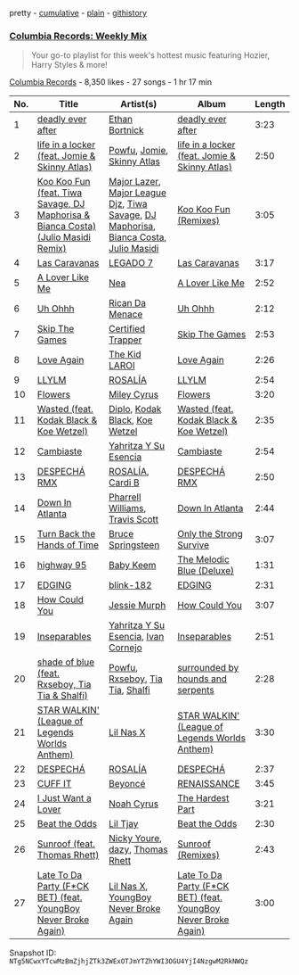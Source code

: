 pretty - [cumulative](/playlists/cumulative/4WDwW7forWdQWutkAEVZMR.md) - [plain](/playlists/plain/4WDwW7forWdQWutkAEVZMR) - [githistory](https://github.githistory.xyz/mackorone/spotify-playlist-archive/blob/main/playlists/plain/4WDwW7forWdQWutkAEVZMR)

### [Columbia Records: Weekly Mix](https://open.spotify.com/playlist/4WDwW7forWdQWutkAEVZMR)

> Your go\-to playlist for this week's hottest music featuring Hozier, Harry Styles &amp; more!

[Columbia Records](https://open.spotify.com/user/columbiarecords_us) - 8,350 likes - 27 songs - 1 hr 17 min

| No. | Title | Artist(s) | Album | Length |
|---|---|---|---|---|
| 1 | [deadly ever after](https://open.spotify.com/track/6NzTKn3WXr8lX8nbjQ6EKz) | [Ethan Bortnick](https://open.spotify.com/artist/0LyP0Zn0mXLb65AgGOS6EY) | [deadly ever after](https://open.spotify.com/album/4enQcVUMRm6zWjYEJSwByi) | 3:23 |
| 2 | [life in a locker \(feat\. Jomie & Skinny Atlas\)](https://open.spotify.com/track/6QcdYU79Qhas0j96FCByb4) | [Powfu](https://open.spotify.com/artist/6bmlMHgSheBauioMgKv2tn), [Jomie](https://open.spotify.com/artist/5F4cFdG9NvJMnHXJkmqw9g), [Skinny Atlas](https://open.spotify.com/artist/0E1HulHZpqPQBOA8isuQ7a) | [life in a locker \(feat\. Jomie & Skinny Atlas\)](https://open.spotify.com/album/4IZzvKDT1esT4v6MZWwBAs) | 2:50 |
| 3 | [Koo Koo Fun \(feat\. Tiwa Savage, DJ Maphorisa & Bianca Costa\) \(Julio Masidi Remix\)](https://open.spotify.com/track/0HH4liqntlo3KQmKiRKJsv) | [Major Lazer](https://open.spotify.com/artist/738wLrAtLtCtFOLvQBXOXp), [Major League Djz](https://open.spotify.com/artist/0N3AcLTAS3vcx93PxN2Agb), [Tiwa Savage](https://open.spotify.com/artist/1hNaHKp2Za5YdOAG0WnRbc), [DJ Maphorisa](https://open.spotify.com/artist/0mMqD2uqwvCjFvlzo6ayGi), [Bianca Costa](https://open.spotify.com/artist/1DcL22xdIWcdNa4ZHaXZjT), [Julio Masidi](https://open.spotify.com/artist/2ZfpJTfi4q60zRUFWhll73) | [Koo Koo Fun \(Remixes\)](https://open.spotify.com/album/2FHaIfUZWS9PSRqQUU0u48) | 3:05 |
| 4 | [Las Caravanas](https://open.spotify.com/track/3geTjtaleLUKu8yIkj3A14) | [LEGADO 7](https://open.spotify.com/artist/7yCGrS6Xh3UngvY6Ad5sMJ) | [Las Caravanas](https://open.spotify.com/album/2nYuw5IYnD73NmPzjL0vjP) | 3:17 |
| 5 | [A Lover Like Me](https://open.spotify.com/track/3WfvvgQ2RJLJiCbFP67EbI) | [Nea](https://open.spotify.com/artist/7nqlScm2smydSRl13eaP8E) | [A Lover Like Me](https://open.spotify.com/album/6mQKBQMp9uISJB9HleU9QA) | 2:52 |
| 6 | [Uh Ohhh](https://open.spotify.com/track/2Mj6dY4if9Utm2PONcFJ9O) | [Rican Da Menace](https://open.spotify.com/artist/1JfDtCRGqUvGFKaevDPrHY) | [Uh Ohhh](https://open.spotify.com/album/3oLpVsCNrXzenMpK6NYy1a) | 2:12 |
| 7 | [Skip The Games](https://open.spotify.com/track/1hChNmG9g5Qkol2JYj9Cgo) | [Certified Trapper](https://open.spotify.com/artist/7gABnNCiNJBaT8KkaHGK13) | [Skip The Games](https://open.spotify.com/album/17ojCXUKABnHjB8nlJarAt) | 2:53 |
| 8 | [Love Again](https://open.spotify.com/track/4sx6NRwL6Ol3V6m9exwGlQ) | [The Kid LAROI](https://open.spotify.com/artist/2tIP7SsRs7vjIcLrU85W8J) | [Love Again](https://open.spotify.com/album/3z53jSP5i9bCPVOu3PARM8) | 2:26 |
| 9 | [LLYLM](https://open.spotify.com/track/2SiAcexM2p1yX6joESbehd) | [ROSALÍA](https://open.spotify.com/artist/7ltDVBr6mKbRvohxheJ9h1) | [LLYLM](https://open.spotify.com/album/44mKxp7RB6x5O19VWqEXEm) | 2:54 |
| 10 | [Flowers](https://open.spotify.com/track/0yLdNVWF3Srea0uzk55zFn) | [Miley Cyrus](https://open.spotify.com/artist/5YGY8feqx7naU7z4HrwZM6) | [Flowers](https://open.spotify.com/album/7I0tjwFtxUwBC1vgyeMAax) | 3:20 |
| 11 | [Wasted \(feat\. Kodak Black & Koe Wetzel\)](https://open.spotify.com/track/7ndDjjFDzw6Q68TmIzgHep) | [Diplo](https://open.spotify.com/artist/5fMUXHkw8R8eOP2RNVYEZX), [Kodak Black](https://open.spotify.com/artist/46SHBwWsqBkxI7EeeBEQG7), [Koe Wetzel](https://open.spotify.com/artist/1Tie3AZgLQZqYEp8Fv4zOZ) | [Wasted \(feat\. Kodak Black & Koe Wetzel\)](https://open.spotify.com/album/3H6onVGHhKCNYV3ctLLMBf) | 2:35 |
| 12 | [Cambiaste](https://open.spotify.com/track/2ShMj3rcOHAMKuhI7iaJo8) | [Yahritza Y Su Esencia](https://open.spotify.com/artist/51ZSh80McCt7vbqHouzW0A) | [Cambiaste](https://open.spotify.com/album/0fvaFUHPvCuZnkvspk2Uxj) | 2:54 |
| 13 | [DESPECHÁ RMX](https://open.spotify.com/track/4CD623yLJVvKJxUyzaTqtC) | [ROSALÍA](https://open.spotify.com/artist/7ltDVBr6mKbRvohxheJ9h1), [Cardi B](https://open.spotify.com/artist/4kYSro6naA4h99UJvo89HB) | [DESPECHÁ RMX](https://open.spotify.com/album/4czxiqSwyeZK7y5r9GNWXP) | 2:50 |
| 14 | [Down In Atlanta](https://open.spotify.com/track/5unjCay0kUjuej5ebn4nS4) | [Pharrell Williams](https://open.spotify.com/artist/2RdwBSPQiwcmiDo9kixcl8), [Travis Scott](https://open.spotify.com/artist/0Y5tJX1MQlPlqiwlOH1tJY) | [Down In Atlanta](https://open.spotify.com/album/3SxiMoJROq0kvfbQtd75xp) | 2:44 |
| 15 | [Turn Back the Hands of Time](https://open.spotify.com/track/1UqC0kvyqK0pk7f9MdjBZa) | [Bruce Springsteen](https://open.spotify.com/artist/3eqjTLE0HfPfh78zjh6TqT) | [Only the Strong Survive](https://open.spotify.com/album/4XJaXh57G3rZtAzqeVZSfn) | 3:07 |
| 16 | [highway 95](https://open.spotify.com/track/2E4INiVkDRBXXkFL4kB1Vk) | [Baby Keem](https://open.spotify.com/artist/5SXuuuRpukkTvsLuUknva1) | [The Melodic Blue \(Deluxe\)](https://open.spotify.com/album/5Co3CGD9lBQVNnn7q0px1g) | 1:31 |
| 17 | [EDGING](https://open.spotify.com/track/2wVWGFVkL5I3JGsoWBx2AZ) | [blink\-182](https://open.spotify.com/artist/6FBDaR13swtiWwGhX1WQsP) | [EDGING](https://open.spotify.com/album/0EspGdWdoWAxa5mBdQ5z55) | 2:31 |
| 18 | [How Could You](https://open.spotify.com/track/7fkxcbBBsV7keJPnNfNf2L) | [Jessie Murph](https://open.spotify.com/artist/2yLzlEFtIS0Q9UkyBZdQA7) | [How Could You](https://open.spotify.com/album/45iO8UkIUsCwFCuf8sI6ER) | 3:07 |
| 19 | [Inseparables](https://open.spotify.com/track/57GWBz1UtT6iei1jrbkovI) | [Yahritza Y Su Esencia](https://open.spotify.com/artist/51ZSh80McCt7vbqHouzW0A), [Ivan Cornejo](https://open.spotify.com/artist/6PH3FLQAxtqYy46Zv08bpV) | [Inseparables](https://open.spotify.com/album/31DfpAhFnPyIXUZFWdu32y) | 2:51 |
| 20 | [shade of blue \(feat\. Rxseboy, Tia Tia & Shalfi\)](https://open.spotify.com/track/11JLypXfGVfs314vav1JAB) | [Powfu](https://open.spotify.com/artist/6bmlMHgSheBauioMgKv2tn), [Rxseboy](https://open.spotify.com/artist/1ScHz7wPPxVTEKsc9g3Z0c), [Tia Tia](https://open.spotify.com/artist/6fbIkBK4DW2IPnlKk9MLWS), [Shalfi](https://open.spotify.com/artist/6HJqFsXnlWehSwPu6s4BAO) | [surrounded by hounds and serpents](https://open.spotify.com/album/5iFPxq21dVb6E7RFjBSYvG) | 2:28 |
| 21 | [STAR WALKIN' \(League of Legends Worlds Anthem\)](https://open.spotify.com/track/38T0tPVZHcPZyhtOcCP7pF) | [Lil Nas X](https://open.spotify.com/artist/7jVv8c5Fj3E9VhNjxT4snq) | [STAR WALKIN' \(League of Legends Worlds Anthem\)](https://open.spotify.com/album/0aIy6J8M9yHTnjtRu81Nr9) | 3:30 |
| 22 | [DESPECHÁ](https://open.spotify.com/track/5ildQOEKmJuWGl2vRkFdYc) | [ROSALÍA](https://open.spotify.com/artist/7ltDVBr6mKbRvohxheJ9h1) | [DESPECHÁ](https://open.spotify.com/album/5omNd3Mkij9C3ZeW19rRmv) | 2:37 |
| 23 | [CUFF IT](https://open.spotify.com/track/1xzi1Jcr7mEi9K2RfzLOqS) | [Beyoncé](https://open.spotify.com/artist/6vWDO969PvNqNYHIOW5v0m) | [RENAISSANCE](https://open.spotify.com/album/6FJxoadUE4JNVwWHghBwnb) | 3:45 |
| 24 | [I Just Want a Lover](https://open.spotify.com/track/1rwMM6ixKWnsRQMUeRbXeT) | [Noah Cyrus](https://open.spotify.com/artist/55fhWPvDiMpLnE4ZzNXZyW) | [The Hardest Part](https://open.spotify.com/album/0CIYj6AV180SmLAEONb2DW) | 3:21 |
| 25 | [Beat the Odds](https://open.spotify.com/track/2BJWxD8xKrDv8vneTvTIm9) | [Lil Tjay](https://open.spotify.com/artist/6jGMq4yGs7aQzuGsMgVgZR) | [Beat the Odds](https://open.spotify.com/album/5jopeyeE3iVZ5zlEMadVcv) | 2:30 |
| 26 | [Sunroof \(feat\. Thomas Rhett\)](https://open.spotify.com/track/2xRPwGneUj9S6UNC2TthyJ) | [Nicky Youre](https://open.spotify.com/artist/7qmpXeNz2ojlMl2EEfkeLs), [dazy](https://open.spotify.com/artist/38PzLQE4GW8o7A18oGhi0x), [Thomas Rhett](https://open.spotify.com/artist/6x2LnllRG5uGarZMsD4iO8) | [Sunroof \(Remixes\)](https://open.spotify.com/album/2Lm0F5MpahWZ4vb0k4MiHj) | 2:43 |
| 27 | [Late To Da Party \(F\*CK BET\) \(feat\. YoungBoy Never Broke Again\)](https://open.spotify.com/track/3GbQcjKWT7eVpUfzqwUjxv) | [Lil Nas X](https://open.spotify.com/artist/7jVv8c5Fj3E9VhNjxT4snq), [YoungBoy Never Broke Again](https://open.spotify.com/artist/7wlFDEWiM5OoIAt8RSli8b) | [Late To Da Party \(F\*CK BET\) \(feat\. YoungBoy Never Broke Again\)](https://open.spotify.com/album/0KmzOXbNJa5oTpxdCBhmHd) | 3:00 |

Snapshot ID: `NTg5NCwxYTcwMzBmZjhjZTk3ZWExOTJmYTZhYWI3OGU4YjI4NzgwM2RkNWQz`
